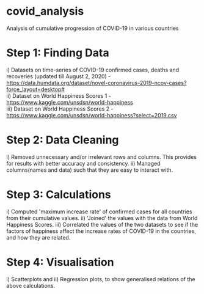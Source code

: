 # covid_analysis
Analysis of cumulative progression of COVID-19 in various countries

# Step 1: Finding Data
i) Datasets on time-series of COVID-19 confirmed cases, deaths and recoveries (updated till August 2, 2020) - https://data.humdata.org/dataset/novel-coronavirus-2019-ncov-cases?force_layout=desktop#        
ii) Dataset on World Happiness Scores 1 - https://www.kaggle.com/unsdsn/world-happiness       
iii) Dataset on World Happiness Scores 2 - https://www.kaggle.com/unsdsn/world-happiness?select=2019.csv

# Step 2: Data Cleaning 
i) Removed unnecessary and/or irrelevant rows and columns. This provides for results with better accuracy and consistency.
ii) Managed columns(names and data) such that they are easy to interact with.

# Step 3: Calculations
i) Computed 'maximum increase rate' of confirmed cases for all countries from their cumulative values.
ii) 'Joined' the values with the data from World Happiness Scores.
iii) Correlated the values of the two datasets to see if the factors of happiness affect the increase rates of COVID-19 in the countries, and how they are related.

# Step 4: Visualisation
i) Scatterplots
and
ii) Regression plots, to show generalised relations of the above calculations.

